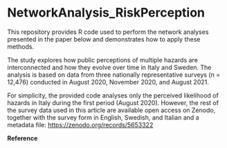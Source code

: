 # NetworkAnalysis_RiskPerception

This repository provides R code used to perform the network analyses presented in the paper below and demonstrates how to apply these methods.

The study explores how public perceptions of multiple hazards are interconnected and how they evolve over time in Italy and Sweden. The analysis is based on data from three nationally representative surveys (n = 12,476) conducted in August 2020, November 2020, and August 2021.

For simplicity, the provided code analyses only the perceived likelihood of hazards in Italy during the first period (August 2020). However, the rest of the survey data used in this article are available open access on Zenodo, together with the survey form in English, Swedish, and Italian and a metadata file: https://zenodo.org/records/5653322


**Reference**

